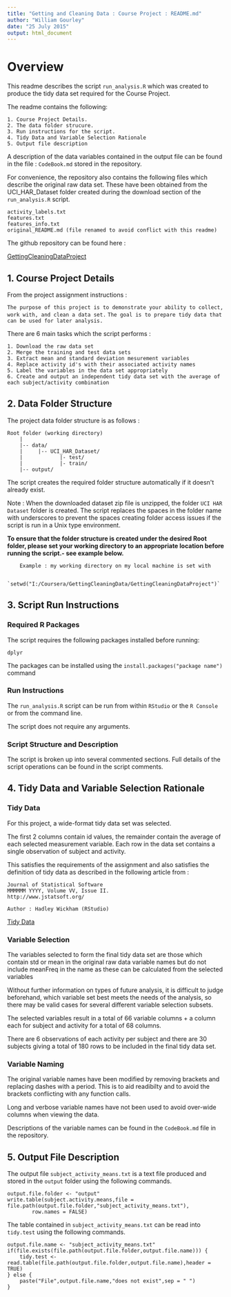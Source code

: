 ```yaml
---
title: "Getting and Cleaning Data : Course Project : README.md"
author: "William Gourley"
date: "25 July 2015"
output: html_document
---
```


# Overview

This readme describes the script `run_analysis.R` which was created to produce the tidy data set
required for the Course Project.

The readme contains the following:

    1. Course Project Details.
    2. The data folder strucure.
    3. Run instructions for the script.
    4. Tidy Data and Variable Selection Rationale
    5. Output file description

A description of the data variables contained in the output file can be found in the file : `CodeBook.md`
stored in the repository.

For convenience, the repository also contains the following files which describe the original raw data set.
These have been obtained from the UCI_HAR_Dataset folder created during the download section of the `run_analysis.R`
script.

    activity_labels.txt
    features.txt
    features_info.txt
    original_README.md (file renamed to avoid conflict with this readme)

The github repository can be found here :

[GettingCleaningDataProject](https://github.com/bgourley001/GettingCleaningDataProject.git)
    
## 1. Course Project Details

From the project assignment instructions :

`The purpose of this project is to demonstrate your ability to collect, work with, and clean a data set.` 
`The goal is to prepare tidy data that can be used for later analysis.`

There are 6 main tasks which the script performs :

    1. Download the raw data set
    2. Merge the training and test data sets
    3. Extract mean and standard deviation mesurement variables
    4. Replace activity id's with their associated activity names
    5. Label the variables in the data set appropriately
    6. Create and output an independent tidy data set with the average of each subject/activity combination

## 2. Data Folder Structure

The project data folder structure is as follows :

    Root folder (working directory)
        |
        |-- data/
        |     |-- UCI_HAR_Dataset/
        |            |- test/
        |            |- train/
        |-- output/
        
The script creates the required folder structure automatically if it doesn't already exist.

Note :
When the downloaded dataset zip file is unzipped, the folder `UCI HAR Dataset` folder is created.
The script replaces the spaces in the folder name with underscores to prevent the spaces creating
folder access issues if the script is run in a Unix type environment.

**To ensure that the folder structure is created under the desired Root folder, please set
your working directory to an appropriate location before running the script.- see example below.**
    
        Example : my working directory on my local machine is set with
            
            `setwd("I:/Coursera/GettingCleaningData/GettingCleaningDataProject")`
            
## 3. Script Run Instructions

### Required R Packages
The script requires the following packages installed before running:

    dplyr

The packages can be installed using the `install.packages("package name")` command

### Run Instructions
The `run_analysis.R` script can be run from within `RStudio` or the `R Console` or from the command line.

The script does not require any arguments.

### Script Structure and Description
The script is broken up into several commented sections.
Full details of the script operations can be found in the script comments.

## 4. Tidy Data and Variable Selection Rationale
### Tidy Data
For this project, a wide-format tidy data set was selected.

The first 2 columns contain id values, the remainder contain the average of each selected measurement variable.
Each row in the data set contains a single observation of subject and activity.

This satisfies the requirements of the assignment and also satisfies the definition of tidy data as 
described in the following article from :

    Journal of Statistical Software
    MMMMMM YYYY, Volume VV, Issue II. 
    http://www.jstatsoft.org/

    Author : Hadley Wickham (RStudio)

[Tidy Data](http://vita.had.co.nz/papers/tidy-data.pdf)

### Variable Selection
The variables selected to form the final tidy data set are those which contain std or mean in the original
raw data variable names but do not include meanFreq in the name as these can be calculated from the selected variables 

Without further information on types of future analysis, it is difficult to judge beforehand, which variable set best meets
the needs of the analysis, so there may be valid cases for several different variable selection subsets.

The selected variables result in a total of 66 variable columns + a column each for subject and activity
for a total of 68 columns.

There are 6 observations of each activity per subject and there are 30 subjects giving a total of 180 rows 
to be included in the final tidy data set.

### Variable Naming
The original variable names have been modified by removing brackets and replacing dashes with a period. 
This is to aid readibilty and to avoid the brackets conflicting with any function calls.

Long and verbose variable names have not been used to avoid over-wide columns when viewing the data.

Descriptions of the variable names can be found in the `CodeBook.md` file in the repository.

## 5. Output File Description
The output file `subject_activity_means.txt` is a text file produced and stored in the `output` folder using the 
following commands.

    output.file.folder <- "output"
    write.table(subject.activity.means,file = file.path(output.file.folder,"subject_activity_means.txt"),
            row.names = FALSE)
    
The table contained in `subject_activity_means.txt` can be read into `tidy.test` using the following commands.

    output.file.name <- "subject_activity_means.txt"
    if(file.exists(file.path(output.file.folder,output.file.name))) {
        tidy.test <- read.table(file.path(output.file.folder,output.file.name),header = TRUE)
    } else {
        paste("File",output.file.name,"does not exist",sep = " ")
    }








    

